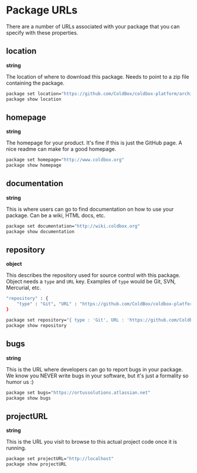# Package URLs

There are a number of URLs associated with your package that you can specify with these properties.

## location

**string**

The location of where to download this package.  Needs to point to a zip file containing the package.

```bash
package set location="https://github.com/ColdBox/coldbox-platform/archive/master.zip"
package show location
```

## homepage

**string**

The homepage for your product.  It's fine if this is just the GitHub page.  A nice readme can make for a good homepage.

```bash
package set homepage="http://www.coldbox.org"
package show homepage
```

## documentation

**string**

This is where users can go to find documentation on how to use your package.  Can be a wiki, HTML docs, etc.

```bash
package set documentation="http://wiki.coldbox.org"
package show documentation
```

## repository

**object**

This describes the repository used for source control with this package.  Object needs a `type` and `URL` key.  Examples of `type` would be Git, SVN, Mercurial, etc.  

```bash
"repository" : { 
    "type" : "Git", "URL" : "https://github.com/ColdBox/coldbox-platform.git"
}
```

```bash
package set repository="{ type : 'Git', URL : 'https://github.com/ColdBox/coldbox-platform.git' }"
package show repository
```

## bugs

**string**

This is the URL where developers can go to report bugs in your package.  We know you NEVER write bugs in your software, but it's just a formality so humor us :)

```bash
package set bugs="https://ortussolutions.atlassian.net"
package show bugs
```

## projectURL

**string**

This is the URL you visit to browse to this actual project code once it is running.  

```bash
package set projectURL="http://localhost"
package show projectURL
```
